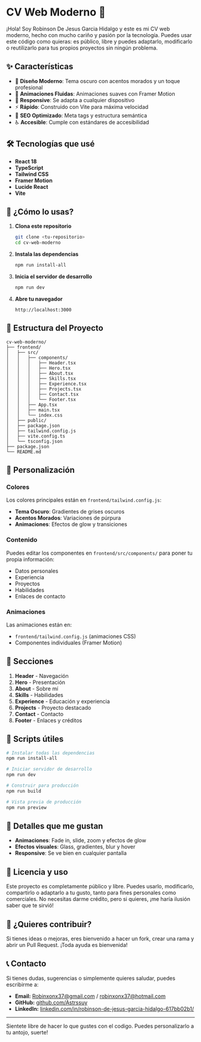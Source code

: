 # CV Web Moderno 🚀

¡Hola! Soy Robinson De Jesus Garcia Hidalgo y este es mi CV web moderno, hecho con mucho cariño y pasión por la tecnología. Puedes usar este código como quieras: es público, libre y puedes adaptarlo, modificarlo o reutilizarlo para tus propios proyectos sin ningún problema.

## ✨ Características

- 🎨 **Diseño Moderno**: Tema oscuro con acentos morados y un toque profesional
- 🌟 **Animaciones Fluidas**: Animaciones suaves con Framer Motion
- 📱 **Responsive**: Se adapta a cualquier dispositivo
- ⚡ **Rápido**: Construido con Vite para máxima velocidad
- 🎯 **SEO Optimizado**: Meta tags y estructura semántica
- ♿ **Accesible**: Cumple con estándares de accesibilidad

## 🛠️ Tecnologías que usé

- **React 18**
- **TypeScript**
- **Tailwind CSS**
- **Framer Motion**
- **Lucide React**
- **Vite**

## 🚀 ¿Cómo lo usas?

1. **Clona este repositorio**
   ```bash
   git clone <tu-repositorio>
   cd cv-web-moderno
   ```

2. **Instala las dependencias**
   ```bash
   npm run install-all
   ```

3. **Inicia el servidor de desarrollo**
   ```bash
   npm run dev
   ```

4. **Abre tu navegador**
   ```
   http://localhost:3000
   ```

## 📁 Estructura del Proyecto

```
cv-web-moderno/
├── frontend/
│   ├── src/
│   │   ├── components/
│   │   │   ├── Header.tsx
│   │   │   ├── Hero.tsx
│   │   │   ├── About.tsx
│   │   │   ├── Skills.tsx
│   │   │   ├── Experience.tsx
│   │   │   ├── Projects.tsx
│   │   │   ├── Contact.tsx
│   │   │   └── Footer.tsx
│   │   ├── App.tsx
│   │   ├── main.tsx
│   │   └── index.css
│   ├── public/
│   ├── package.json
│   ├── tailwind.config.js
│   ├── vite.config.ts
│   └── tsconfig.json
├── package.json
└── README.md
```

## 🎨 Personalización

### Colores
Los colores principales están en `frontend/tailwind.config.js`:
- **Tema Oscuro**: Gradientes de grises oscuros
- **Acentos Morados**: Variaciones de púrpura
- **Animaciones**: Efectos de glow y transiciones

### Contenido
Puedes editar los componentes en `frontend/src/components/` para poner tu propia información:
- Datos personales
- Experiencia
- Proyectos
- Habilidades
- Enlaces de contacto

### Animaciones
Las animaciones están en:
- `frontend/tailwind.config.js` (animaciones CSS)
- Componentes individuales (Framer Motion)

## 📱 Secciones

1. **Header** - Navegación
2. **Hero** - Presentación
3. **About** - Sobre mí
4. **Skills** - Habilidades
5. **Experience** - Educación y experiencia
6. **Projects** - Proyecto destacado
7. **Contact** - Contacto
8. **Footer** - Enlaces y créditos

## 🚀 Scripts útiles

```bash
# Instalar todas las dependencias
npm run install-all

# Iniciar servidor de desarrollo
npm run dev

# Construir para producción
npm run build

# Vista previa de producción
npm run preview
```

## 🌟 Detalles que me gustan

- **Animaciones**: Fade in, slide, zoom y efectos de glow
- **Efectos visuales**: Glass, gradientes, blur y hover
- **Responsive**: Se ve bien en cualquier pantalla

## 📝 Licencia y uso

Este proyecto es completamente público y libre. Puedes usarlo, modificarlo, compartirlo o adaptarlo a tu gusto, tanto para fines personales como comerciales. No necesitas darme crédito, pero si quieres, ¡me haría ilusión saber que te sirvió!

## 🤝 ¿Quieres contribuir?

Si tienes ideas o mejoras, eres bienvenido a hacer un fork, crear una rama y abrir un Pull Request. ¡Toda ayuda es bienvenida!

## 📞 Contacto

Si tienes dudas, sugerencias o simplemente quieres saludar, puedes escribirme a:
- **Email:** Robinxonx37@gmail.com / robinxonx37@hotmail.com
- **GitHub:** [github.com/Astrssuy](https://github.com/Astrssuy)
- **LinkedIn:** [linkedin.com/in/robinson-de-jesus-garcia-hidalgo-617bb02b1/](https://www.linkedin.com/in/robinson-de-jesus-garcia-hidalgo-617bb02b1/)

---

Sientete libre de hacer lo que gustes con el codigo. Puedes personalizarlo a tu antojo, suerte!
